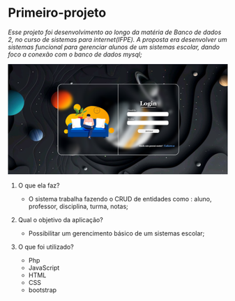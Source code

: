 # Primeiro-projeto

*Esse projeto foi desenvolvimento ao longo da matéria de Banco de dados 2, no curso de sistemas para internet(IFPE).
A proposta era desenvolver um sistemas funcional para gerenciar alunos de um sistemas escolar, dando foco a conexão com o banco de dados mysql;*

![Descrição da imagem](TrabalhoSql/imgs/Tela_login.png)


1. O que ela faz?
   - O sistema trabalha fazendo o CRUD de entidades como : aluno, professor, disciplina, turma, notas;
     
2. Qual o objetivo da aplicação?
   - Possibilitar um gerencimento básico de um sistemas escolar;
     
3. O que foi utilizado?
   - Php
   - JavaScript
   - HTML
   - CSS
   - bootstrap
     
